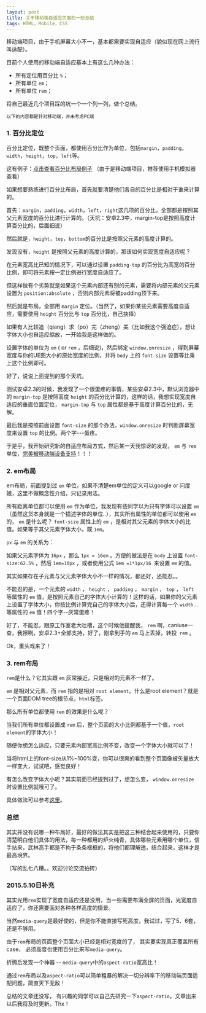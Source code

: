 ```yaml
---
layout: post
title: 关于移动端自适应页面的一些总结
tags: HTML，Mobile，CSS
---
```


移动端项目，由于手机屏幕大小不一，基本都需要实现自适应（貌似现在网上流行叫适配）。

目前个人使用的移动端自适应基本上有这么几种办法：

- 所有定位用百分比 `%`；
- 所有单位 `em`；
- 所有单位 `rem`；

将自己最近几个项目踩的坑一个一个列一列，做个总结。

<!--more-->

`以下的内容都是针对移动端，并未考虑PC端`

### 1. 百分比定位

百分比定位，既整个页面，都使用百分比作为单位，包括`margin`，`padding`，`width`，`height`，`top`，`left`等。

这有例子：[点击查看百分比布局例子](http://map.baidu.com/zt/pintu/index.html) （由于是移动端项目，推荐使用手机模拟器查看）

如果想要熟练进行百分比布局，首先就要清楚他们各自的百分比是相对于谁来计算的。

首先：`margin`，`padding`，`width`，`left`，`right`这几项的百分比，全部都是按照其父元素宽度的百分比进行计算的。（天坑：安卓2.3中，margin-top是按照高度计算百分比的，后面细说）

然后就是，`height`，`top`，`bottom`的百分比是按照父元素的高度计算的。

发现没有，`height` 是按照父元素的高度计算的，那该如何实现宽度自适应呢？

在元素宽高比已知的情况下，可以通过设置 `padding-top` 的百分比为高宽的百分比例，即可将元素按一定比例进行宽度自适应了。

但这样做有个劣势就是如果这个元素内部还有别的元素，需要将内部元素的父元素设置为 `position:absolute` ，否则内部元素将被padding顶下来。

然后就是布局，全部用 `margin` 定位。（当然了，如果你某些元素需要高度自适应，需要使用 `height` 百分比与 `top` 百分比，自己抉择）

如果有人比较追（qiang）求（po）完（zheng）美（比如我这个强迫症），想让字体大小也自适应缩放，一开始我是这样做的。

设置字体的单位为 `em` ( or `rem` ，后细说)，然后绑定 `window.onresize` ，得到屏幕宽度与你的UE图大小的原始宽度的比例，并将 `body` 上的 `font-size` 设置等比乘上这个比例即可。

好了，说说上面提到的那个天坑。

测试安卓2.3的时候，我发现了一个很蛋疼的事情，某些安卓2.3中，默认浏览器中的 `margin-top` 是按照高度 `height` 的百分比计算的，这样的话，我想实现宽度自适应的垂直位置定位， `margin-top` 与 `top` 属性都是基于高度计算百分比的，无解。

最后我是按照前面设置 `font-size` 的那个办法，`window.onresize` 时判断屏幕宽度来设置 `top` 的比例。两个字---蛋疼。

于是乎，我开始研究新的自适应布局方式，然后某一天我惊讶的发现， `em` 与 `rem` 单位，[完美被移动端设备支持](http://caniuse.com/#search=rem)！！！

### 2. em布局

em布局，前面提到过 `em` 单位，如果不清楚em单位的定义可以google or 问度娘，这里不做概念性介绍，只记录用法。

所有距离单位都可以使用 `em` 作为单位，我发现有些同学以为只有字体可以设置 `em`（虽然这货本身就是一个描述字体的单位..），其实所有属性的单位都可以使用 `em` 的， `em` 是什么呢？ `font-size` 属性上的 `em` ，是相对其父元素的字体大小的比值。如果等于其父元素字体大小，既 `1em`。

`px` 与 `em` 的关系为：

如果父元素字体为 `16px` ，那么 `1px = 16em` 。方便的做法是在 `body` 上设置 `font-size:62.5%` ，然后 `1em=10px` ，或者使用公式 `1em =1*1px/16 `来设置 `em` 的值。

其实如果存在子元素与父元素字体大小不一样的情况，都还好，还能忍。。

不能忍的是，一个元素的 `width` ， `height` ， `padding` ， `margin` ， `top` ， `left` 等属性的 `em` 值，是按照元素自己的字体大小计算的！这样的话，如果你的父元素上设置了字体大小，你按比例计算完自己的字体大小后，还得计算每一个 `width`...等属性的 `em` 值！四个字--灰常蛋疼！

好了，不能忍，跟原工作室老大吐槽，这个时候他提醒我， `rem` 啊，caniuse一查，我擦咧，安卓2.3+全部支持，好了，刚拿到手的 `em` 马上丢掉，转投` rem` 。

Ok，重头戏来了！

### 3. rem布局

`rem`是什么？它其实跟 `em` 灰常接近，只是相对的元素不一样了。

`em` 是相对父元素，而 `rem` 指的是相对 `root element`。什么是root element？就是一个页面DOM tree的根节点，`html`标签。

那么所有单位都使用 `rem` 的效果是什么呢？

当我们所有单位都设置成 `rem` 后，整个页面的大小比例都基于一个值，`root element`的字体大小！

随便你想怎么适应，只要元素内部宽高比例不变，改变一个字体大小就可以了！

当将html上的font-size从1%~100%变，你可以很爽的看到整个页面像被矢量放大一样变大，试试吧，感觉良好！

有怎么改变字体大小呢？其实前面已经提到过了，想怎么变， `window.onresize` 时设置比例就哦可了。

具体做法可以参考[这里](https://github.com/xiaoyuze88/rem-responsive-layout)。

### 总结

其实并没有说哪一种布局好，最好的做法其实是把这三种结合起来使用的，只要你清楚明白他们具体的用法，每一种都用的炉火纯青，具体哪些元素用哪个单位，信手拈来，武林高手都是不拘于条条框框的，将他们都理解透，结合起来，这样才是最高境界。

（写的乱七八糟。。欢迎讨论交流拍砖）

### 2015.5.10日补充

其实光用`rem`实现了宽度自适应还是没用，当一些需要布满全屏的页面，光宽度自适应了，你还需要面对各种各样高度的情景。 

当然`media-query`是最好使的，但是你不能直接写死高度，我试过，写了5、6套，还是不够用。

由于`rem`布局的页面整个页面大小已经是相对宽度的了， 其实要实现真正覆盖所有case， 必须高度也使用百分比来写`media-query`。

折腾后发现一个神器 -- `media-query`中的`aspect-ratio`宽高比！

通过`rem`布局以及`aspect-ratio`可以简单粗暴的解决一切分辨率下的移动端页面适配问题，简直天下无敌！ 

总结的文章还没写， 有兴趣的同学可以自己先研究一下`aspect-ratio`，文章出来以后我将及时更新。Thx！